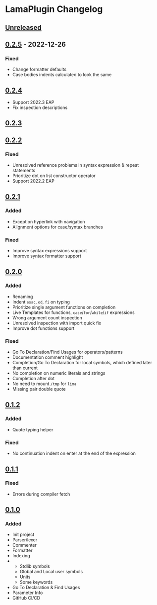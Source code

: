 <!-- Keep a Changelog guide -> https://keepachangelog.com -->

# LamaPlugin Changelog

## [Unreleased]

## [0.2.5] - 2022-12-26

### Fixed
- Change formatter defaults
- Case bodies indents calculated to look the same

## [0.2.4]
- Support 2022.3 EAP
- Fix inspection descriptions

## [0.2.3]

## [0.2.2]

### Fixed
- Unresolved reference problems in syntax expression & repeat statements
- Prioritize dot on list constructor operator
- Support 2022.2 EAP

## [0.2.1]

### Added
- Exception hyperlink with navigation
- Alignment options for case/syntax branches

### Fixed
- Improve syntax expressions support
- Improve syntax formatter support

## [0.2.0]

### Added
- Renaming
- Indent `esac`, `od`, `fi` on typing
- Prioritize single argument functions on completion
- Live Templates for functions, `case`/`for`/`while`/`if` expressions
- Wrong argument count inspection
- Unresolved inspection with import quick fix
- Improve dot functions support

### Fixed
- Go To Declaration/Find Usages for operators/patterns
- Documentation comment highlight
- Completion/Go To Declaration for local symbols, which defined later than current
- No completion on numeric literals and strings
- Completion after dot
- No need to mount `/tmp` for `lima`
- Missing pair double quote

## [0.1.2]

### Added
- Quote typing helper

### Fixed
- No continuation indent on enter at the end of the expression

## [0.1.1]

### Fixed
- Errors during compiler fetch

## [0.1.0]

### Added
- Init project
- Parser/lexer
- Commenter
- Formatter
- Indexing
- - Stdlib symbols
   - Global and Local user symbols
   - Units
   - Some keywords
- Go To Declaration & Find Usages
- Parameter Info
- GitHub CI/CD

[Unreleased]: https://github.com/Mervap/LamaPlugin/compare/v0.2.5...HEAD

[0.2.5]: https://github.com/Mervap/LamaPlugin/compare/v0.2.4...v0.2.5

[0.2.4]: https://github.com/Mervap/LamaPlugin/compare/v0.2.3...v0.2.4

[0.2.3]: https://github.com/Mervap/LamaPlugin/compare/v0.2.2...v0.2.3

[0.2.2]: https://github.com/Mervap/LamaPlugin/compare/v0.2.1...v0.2.2

[0.2.1]: https://github.com/Mervap/LamaPlugin/compare/v0.2.0...v0.2.1

[0.2.0]: https://github.com/Mervap/LamaPlugin/compare/v0.1.2...v0.2.0

[0.1.2]: https://github.com/Mervap/LamaPlugin/compare/v0.1.1...v0.1.2

[0.1.1]: https://github.com/Mervap/LamaPlugin/compare/v0.1.0...v0.1.1

[0.1.0]: https://github.com/Mervap/LamaPlugin/commits/v0.1.0

[Unreleased]: https://github.com/Mervap/LamaPlugin/compare/v0.2.5...HEAD

[0.2.5]: https://github.com/Mervap/LamaPlugin/compare/v0.2.4...v0.2.5

[0.2.4]: https://github.com/Mervap/LamaPlugin/compare/v0.2.3...v0.2.4

[0.2.3]: https://github.com/Mervap/LamaPlugin/compare/v0.2.2...v0.2.3

[0.2.2]: https://github.com/Mervap/LamaPlugin/compare/v0.2.1...v0.2.2

[0.2.1]: https://github.com/Mervap/LamaPlugin/compare/v0.2.0...v0.2.1

[0.2.0]: https://github.com/Mervap/LamaPlugin/compare/v0.1.2...v0.2.0

[0.1.2]: https://github.com/Mervap/LamaPlugin/compare/v0.1.1...v0.1.2

[0.1.1]: https://github.com/Mervap/LamaPlugin/compare/v0.1.0...v0.1.1

[0.1.0]: https://github.com/Mervap/LamaPlugin/commits/v0.1.0

